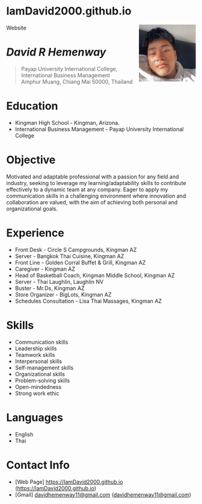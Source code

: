 # IamDavid2000.github.io
Website
<img src=00C3A5D6-9F3C-45A5-8241-9183D62BB2C1.jpeg alt="David Photo" align="right" width="30%"/>


# _David R Hemenway_
> Payap University International College, International Business Management<br />
> Amphur Muang, Chiang Mai 50000, Thailand<br />

# Education
* Kingman High School - Kingman, Arizona.
* International Business Management - Payap University International College

# Objective 
Motivated and adaptable professional with a passion for any field and industry, seeking to leverage my learning/adaptability skills to contribute effectively to a dynamic team at any company. Eager to apply my communication skills in a challenging environment where innovation and collaboration are valued, with the aim of achieving both personal and organizational goals.

# Experience
* Front Desk - Circle S Campgrounds, Kingman AZ
* Server - Bangkok Thai Cuisine, Kingman AZ
* Front Line - Golden Corral Buffet & Grill, Kingman AZ
* Caregiver - Kingman AZ
* Head of Basketball Coach, Kingman Middle School, Kingman AZ
* Server - Thai Laughlin, Laughlin NV 
* Buster - Mr.Ds, Kingman AZ
* Store Organizer - BigLots, Kingman AZ
* Schedules Consultation - Lisa Thai Massages, Kingman AZ

# Skills
* Communication skills
* Leadership skills
* Teamwork skills
* Interpersonal skills
* Self-management skills
* Organizational skills
* Problem-solving skills
* Open-mindedness
* Strong work ethic

# Languages
* English
* Thai

# Contact Info
* [Web Page] https://IamDavid2000.github.io (https://IamDavid2000.github.io)
* [Gmail] davidhemenway11@gmail.com (davidhemenway11@gmail.com)

